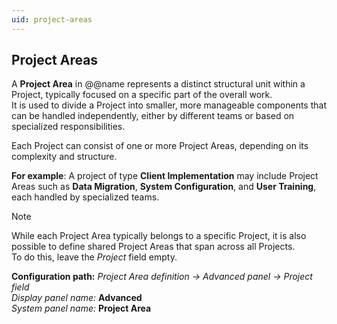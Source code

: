 ```yaml
---
uid: project-areas
---
```


## Project Areas

A **Project Area** in @@name represents a distinct structural unit within a Project, typically focused on a specific part of the overall work.  
It is used to divide a Project into smaller, more manageable components that can be handled independently, either by different teams or based on specialized responsibilities.

Each Project can consist of one or more Project Areas, depending on its complexity and structure.

**For example**:
A project of type **Client Implementation** may include Project Areas such as **Data Migration**, **System Configuration**, and **User Training**, each handled by specialized teams.

> [!Note]
> While each Project Area typically belongs to a specific Project, it is also possible to define shared Project Areas that span across all Projects.  
> To do this, leave the *Project* field empty.

**Configuration path:** *Project Area definition → Advanced panel → Project field*  
*Display panel name:* **Advanced**  
*System panel name:* **Project Area**
